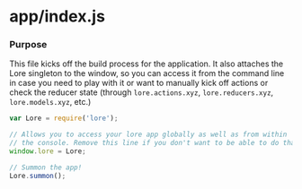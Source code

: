 # app/index.js

### Purpose

This file kicks off the build process for the application.  It also attaches the Lore singleton to the window, so you
can access it from the command line in case you need to play with it or want to manually kick off actions or check the
reducer state (through `lore.actions.xyz`, `lore.reducers.xyz`, `lore.models.xyz`, etc.)

```js
var Lore = require('lore');

// Allows you to access your lore app globally as well as from within
// the console. Remove this line if you don't want to be able to do that.
window.lore = Lore;

// Summon the app!
Lore.summon();
```
